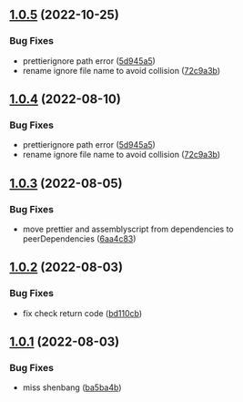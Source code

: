## [1.0.5](https://github.com/HerrCai0907/assemblyscript-prettier/compare/1.0.3...1.0.5) (2022-10-25)


### Bug Fixes

* prettierignore path error ([5d945a5](https://github.com/HerrCai0907/assemblyscript-prettier/commit/5d945a591708216ba52ba7ac858779cd16e5f1d8))
* rename ignore file name to avoid collision ([72c9a3b](https://github.com/HerrCai0907/assemblyscript-prettier/commit/72c9a3bef8e1bcd480c2582b2703ef142d3aea1f))



## [1.0.4](https://github.com/HerrCai0907/assemblyscript-prettier/compare/1.0.3...1.0.4) (2022-08-10)


### Bug Fixes

* prettierignore path error ([5d945a5](https://github.com/HerrCai0907/assemblyscript-prettier/commit/5d945a591708216ba52ba7ac858779cd16e5f1d8))
* rename ignore file name to avoid collision ([72c9a3b](https://github.com/HerrCai0907/assemblyscript-prettier/commit/72c9a3bef8e1bcd480c2582b2703ef142d3aea1f))



## [1.0.3](https://github.com/HerrCai0907/assemblyscript-prettier/compare/1.0.2...1.0.3) (2022-08-05)


### Bug Fixes

* move prettier and assemblyscript from dependencies to peerDependencies ([6aa4c83](https://github.com/HerrCai0907/assemblyscript-prettier/commit/6aa4c8312ccb34f8e538d1900ee5bb3abe47acbc))



## [1.0.2](https://github.com/HerrCai0907/assemblyscript-prettier/compare/1.0.1...1.0.2) (2022-08-03)


### Bug Fixes

* fix check return code ([bd110cb](https://github.com/HerrCai0907/assemblyscript-prettier/commit/bd110cb551a357b6878446f45c36048e6fad11fd))



## [1.0.1](https://github.com/HerrCai0907/assemblyscript-prettier/compare/1.0.0...1.0.1) (2022-08-03)


### Bug Fixes

* miss shenbang ([ba5ba4b](https://github.com/HerrCai0907/assemblyscript-prettier/commit/ba5ba4bcc59a56604a8f08d31172b99ca05a3cca))



